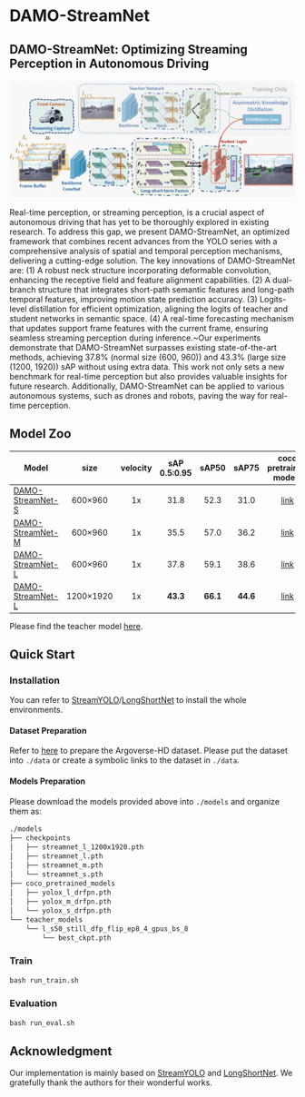 # DAMO-StreamNet

## DAMO-StreamNet: Optimizing Streaming Perception in Autonomous Driving
<p align='center'>
  <img src='assets/framework.jpg' width='900'/>
</p>

Real-time perception, or streaming perception, is a crucial aspect of autonomous driving that has yet to be thoroughly explored in existing research. To address this gap, we present DAMO-StreamNet, an optimized framework that combines recent advances from the YOLO series with a comprehensive analysis of spatial and temporal perception mechanisms, delivering a cutting-edge solution. The key innovations of DAMO-StreamNet are: (1) A robust neck structure incorporating deformable convolution, enhancing the receptive field and feature alignment capabilities. (2) A dual-branch structure that integrates short-path semantic features and long-path temporal features, improving motion state prediction accuracy. (3) Logits-level distillation for efficient optimization, aligning the logits of teacher and student networks in semantic space. (4) A real-time forecasting mechanism that updates support frame features with the current frame, ensuring seamless streaming perception during inference.~Our experiments demonstrate that DAMO-StreamNet surpasses existing state-of-the-art methods, achieving 37.8\% (normal size (600, 960)) and 43.3\% (large size (1200, 1920)) sAP without using extra data. This work not only sets a new benchmark for real-time perception but also provides valuable insights for future research. Additionally, DAMO-StreamNet can be applied to various autonomous systems, such as drones and robots, paving the way for real-time perception.



## Model Zoo

|Model |size |velocity | sAP<br>0.5:0.95 | sAP50 |sAP75| coco pretrained models | weights |
| ------        |:---: | :---:       |:---:     |:---:  | :---: | :----: | :----: |
|[DAMO-StreamNet-S](./cfgs/streamnet_s.py)    |600×960  |1x      |31.8     |52.3 | 31.0 | [link](https://drive.google.com/file/d/1MdxFS7sp45oGc6CMqEnnvtG2ddQzI3s1/view?usp=sharing) | [link](https://drive.google.com/file/d/15Mi8ShE3PiVdEBMzfG2BlVkGFdWPNL19/view?usp=share_link) |
|[DAMO-StreamNet-M](./cfgs/streamnet_m.py)    |600×960  |1x      |35.5     |57.0 | 36.2 | [link](https://drive.google.com/file/d/1vJIf9CPprdDWrcisg1kCg4vxVBuSZ_kH/view?usp=share_link) | [link](https://drive.google.com/file/d/1P3STvXZPpkzJB6EmsRc0RbSM0T_D0U1Q/view?usp=share_link) |
|[DAMO-StreamNet-L](./cfgs/streamnet_l.py)    |600×960  |1x      |37.8     |59.1 | 38.6 | [link](https://drive.google.com/file/d/10rWOhrPf68zUJNigRnjaBTitI0OEEPds/view?usp=share_link) | [link](https://drive.google.com/file/d/1V__om759s2vCXy5L8A1oP8qQqPbPms5A/view?usp=share_link) |
|[DAMO-StreamNet-L](./cfgs/streamnet_l_1200x1920.py)   |1200×1920  |1x      | **43.3** | **66.1** | **44.6** | [link](https://drive.google.com/file/d/10rWOhrPf68zUJNigRnjaBTitI0OEEPds/view?usp=share_link) | [link](https://drive.google.com/file/d/17qRB7xIKkSH6RNCk0OF3XFTQO_WACA04/view?usp=share_link) |

Please find the teacher model [here](https://drive.google.com/drive/folders/1I0R68LqXt7yoUtJ-i1-uynW6dsKSO49Y?usp=sharing).

## Quick Start

### Installation
You can refer to [StreamYOLO](https://github.com/yancie-yjr/StreamYOLO)/[LongShortNet](https://github.com/LiChenyang-Github/LongShortNet) to install the whole environments.

#### Dataset Preparation

Refer to [here](https://github.com/yancie-yjr/StreamYOLO#quick-start) to prepare the Argoverse-HD dataset. Please put the dataset into `./data` or create a symbolic links to the dataset in `./data`.

#### Models Preparation

Please download the models provided above into `./models` and organize them as:

```
./models
├── checkpoints
│   ├── streamnet_l_1200x1920.pth
│   ├── streamnet_l.pth
│   ├── streamnet_m.pth
│   └── streamnet_s.pth
├── coco_pretrained_models
│   ├── yolox_l_drfpn.pth
│   ├── yolox_m_drfpn.pth
│   └── yolox_s_drfpn.pth
└── teacher_models
    └── l_s50_still_dfp_flip_ep8_4_gpus_bs_8
        └── best_ckpt.pth

```

### Train
```shell
bash run_train.sh
```

### Evaluation
```shell
bash run_eval.sh
```


## Acknowledgment
Our implementation is mainly based on [StreamYOLO](https://github.com/yancie-yjr/StreamYOLO) and [LongShortNet](https://github.com/LiChenyang-Github/LongShortNet). We gratefully thank the authors for their wonderful works.


